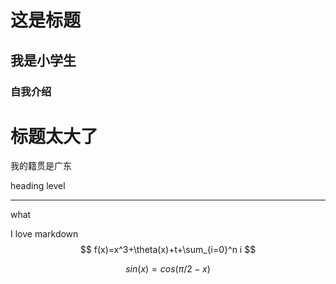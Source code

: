 # 这是标题

## 我是小学生

### 自我介绍

# 标题太大了

我的籍贯是广东

heading level

-------------

what

I love markdown
$$
f(x)=x^3+\theta(x)+t+\sum_{i=0}^n i
$$

$$
sin(x)=cos(\pi/2-x)
$$





